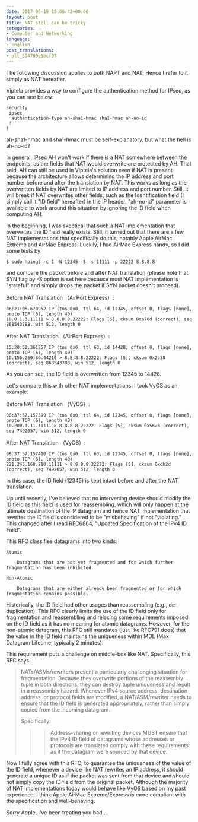 ```yaml
---
date: 2017-06-19 15:00:42+00:00
layout: post
title: NAT still can be tricky
categories:
- Computer and Networking
language:
- English
post_translations:
- pll_594789e5bcf97
---
```


The following discussion applies to both NAPT and NAT. Hence I refer to it simply as NAT hereafter.

Viptela provides a way to configure the authentication method for IPsec, as you can see below:

    
    security
     ipsec
      authentication-type ah-sha1-hmac sha1-hmac ah-no-id
     !
    !
    


ah-sha1-hmac and sha1-hmac must be self-explanatory, but what the hell is ah-no-id?

In general, IPsec AH won't work if there is a NAT somewhere between the endpoints, as the fields that NAT would overwrite are protected by AH. That said, AH can still be used in Viptela's solution even if NAT is present because the architecture allows determining the IP address and port number before and after the translation by NAT. This works as long as the overwritten fields by NAT are limited to IP address and port number. Still, it will break if NAT overwrites other fields, such as the Identification field (I simply call it "ID field" hereafter) in the IP header. "ah-no-id" parameter is available to work around this situation by ignoring the ID field when computing AH.

In the beginning, I was skeptical that such a NAT implementation that overwrites the ID field really exists. Still, it turned out that there are a few NAT implementations that specifically do this, notably Apple AirMac Extreme and AirMac Express. Luckily, I had AirMac Express handy, so I did some tests by

    
    $ sudo hping3 -c 1 -N 12345 -S -s 11111 -p 22222 8.8.8.8


and compare the packet before and after NAT translation (please note that SYN flag by -S option is set here because most NAT implementation is "stateful" and simply drops the packet if SYN packet doesn't proceed).

Before NAT Translation （AirPort Express）:

    
    06:21:06.670952 IP (tos 0x0, ttl 64, id 12345, offset 0, flags [none], proto TCP (6), length 40)
    10.0.1.3.11111 > 8.8.8.8.22222: Flags [S], cksum 0xa76d (correct), seq 868543788, win 512, length 0


After NAT Translation （AirPort Express）:

    
    15:20:52.361257 IP (tos 0x0, ttl 63, id 14428, offset 0, flags [none], proto TCP (6), length 40)
    10.156.250.80.44210 > 8.8.8.8.22222: Flags [S], cksum 0x2c38 (correct), seq 868543788, win 512, length 0


As you can see, the ID field is overwritten from 12345 to 14428.

Let's compare this with other NAT implementations. I took VyOS as an example.

Before NAT Translation （VyOS）:

    
    08:37:57.157399 IP (tos 0x0, ttl 64, id 12345, offset 0, flags [none], proto TCP (6), length 40)
    10.200.1.11.11111 > 8.8.8.8.22222: Flags [S], cksum 0x5623 (correct), seq 7492057, win 512, length 0


After NAT Translation （VyOS）:

    
    08:37:57.157410 IP (tos 0x0, ttl 63, id 12345, offset 0, flags [none], proto TCP (6), length 40)
    221.245.168.210.11111 > 8.8.8.8.22222: Flags [S], cksum 0xdb2d (correct), seq 7492057, win 512, length 0


In this case, the ID field (12345) is kept intact before and after the NAT translation.

Up until recently, I've believed that no intervening device should modify the ID field as this field is used for reassembling, which will only happen at the ultimate destination of the IP datagram and hence NAT implementation that rewrites the ID field is considered to be "misbehaving" if not "violating." This changed after I read [RFC6864](https://tools.ietf.org/html/rfc6864), "Updated Specification of the IPv4 ID Field".

This RFC classifies datagrams into two kinds:



 	Atomic

 	    Datagrams that are not yet fragmented and for which further fragmentation has been inhibited.

 	Non-Atomic

 	    Datagrams that are either already been fragmented or for which fragmentation remains possible.


Historically, the ID field had other usages than reassembling (e.g., de-duplication). This RFC clearly limits the use of the ID field only for fragmentation and reassembling and relaxing some requirements imposed on the ID field as it has no meaning for atomic datagrams. However, for the non-atomic datagram, this RFC still mandates (just like RFC791 does) that the value in the ID field maintains the uniqueness within MDL (Max Datagram Lifetime, typically 2 minutes).

This requirement puts a challenge on middle-box like NAT. Specifically, this RFC says:


<blockquote>NATs/ASMs/rewriters present a particularly challenging situation for
fragmentation. Because they overwrite portions of the reassembly
tuple in both directions, they can destroy tuple uniqueness and
result in a reassembly hazard. Whenever IPv4 source address,
destination address, or protocol fields are modified, a
NAT/ASM/rewriter needs to ensure that the ID field is generated
appropriately, rather than simply copied from the incoming datagram.

Specifically:
>> Address-sharing or rewriting devices MUST ensure that the IPv4 ID
field of datagrams whose addresses or protocols are translated
comply with these requirements as if the datagram were sourced by
that device.</blockquote>


Now I fully agree with this RFC; to guarantee the uniqueness of the value of the ID field, whenever a device like NAT rewrites an IP address, it should generate a unique ID as if the packet was sent from that device and should not simply copy the ID field from the original packet. Although the majority of NAT implementations today would behave like VyOS based on my past experience, I think Apple AirMac Extreme/Express is more compliant with the specification and well-behaving.

Sorry Apple, I've been treating you bad...

